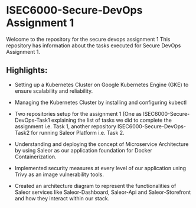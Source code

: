 # ISEC6000-Secure-DevOps Assignment 1

Welcome to the repository for the secure devops assignment 1
This repository has information about the tasks executed for Secure DevOps Assignment 1. 

## Highlights:

- Setting up a Kubernetes Cluster on Google Kubernetes Engine (GKE) to ensure scalability and reliability.
  
- Managing the Kubernetes Cluster by installing and configuring kubectl
  
- Two repositories setup for the assignment 1 (One as ISEC6000-Secure-DevOps-Task1 explaining the list of tasks we did to complete the assignment i.e. Task 1, another repository ISEC6000-Secure-DevOps-Task2 for running Saleor Platform i.e. Task 2.
  
- Understanding and deploying the concept of Microservice Architecture by using Saleor as our application foundation for Docker Containerization. 

- Implemented security measures at every level of our application using Trivy as an image vulnerability tools.
  
- Created an architecture diagram to represent the functionalities of Saleor services like Saleor-Dashboard, Saleor-Api and Saleor-Storefront and how they interact within our stack.


